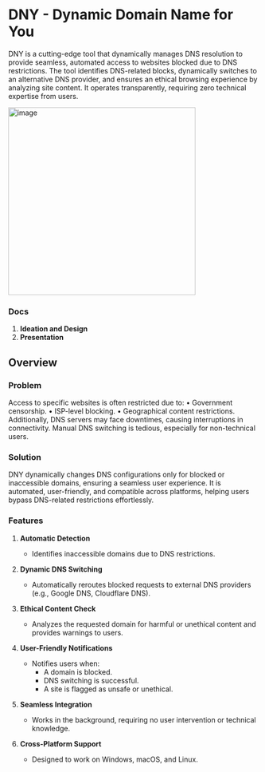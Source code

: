 # DNY - Dynamic Domain Name for You

DNY is a cutting-edge tool that dynamically manages DNS resolution to provide seamless, automated access to websites blocked due to DNS restrictions. The tool identifies DNS-related blocks, dynamically switches to an alternative DNS provider, and ensures an ethical browsing experience by analyzing site content. It operates transparently, requiring zero technical expertise from users.

<img width="376" alt="image" src="https://github.com/user-attachments/assets/16a7372c-19f0-4672-8989-763b15231429" />

### Docs

1. **Ideation and Design**
2. **Presentation**

## Overview

### Problem

Access to specific websites is often restricted due to:
	•	Government censorship.
	•	ISP-level blocking.
	•	Geographical content restrictions.
Additionally, DNS servers may face downtimes, causing interruptions in connectivity. Manual DNS switching is tedious, especially for non-technical users.

### Solution

DNY dynamically changes DNS configurations only for blocked or inaccessible domains, ensuring a seamless user experience. It is automated, user-friendly, and compatible across platforms, helping users bypass DNS-related restrictions effortlessly.

### Features

1. **Automatic Detection**  
   - Identifies inaccessible domains due to DNS restrictions.

2. **Dynamic DNS Switching**  
   - Automatically reroutes blocked requests to external DNS providers (e.g., Google DNS, Cloudflare DNS).

3. **Ethical Content Check**  
   - Analyzes the requested domain for harmful or unethical content and provides warnings to users.

4. **User-Friendly Notifications**  
   - Notifies users when:  
     - A domain is blocked.  
     - DNS switching is successful.  
     - A site is flagged as unsafe or unethical.

5. **Seamless Integration**  
   - Works in the background, requiring no user intervention or technical knowledge.

6. **Cross-Platform Support**  
   - Designed to work on Windows, macOS, and Linux.
